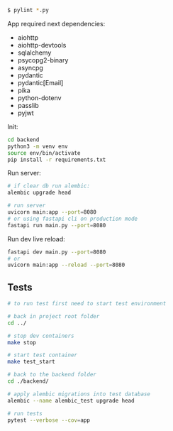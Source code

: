 ```bash
$ pylint *.py
```

App required next dependencies:

- aiohttp
- aiohttp-devtools
- sqlalchemy
- psycopg2-binary
- asyncpg
- pydantic
- pydantic[Email]
- pika
- python-dotenv
- passlib
- pyjwt

Init:

```bash
cd backend
python3 -m venv env
source env/bin/activate
pip install -r requirements.txt
```

Run server:

```bash
# if clear db run alembic:
alembic upgrade head

# run server
uvicorn main:app --port=8080
# or using fastapi cli on production mode
fastapi run main.py --port=8080
```

Run dev live reload:

```bash
fastapi dev main.py --port=8080
# or
uvicorn main:app --reload --port=8080
```

## Tests

```bash
# to run test first need to start test environment

# back in project root folder
cd ../  

# stop dev containers
make stop

# start test container
make test_start

# back to the backend folder
cd ./backend/

# apply alembic migrations into test database
alembic --name alembic_test upgrade head

# run tests
pytest --verbose --cov=app
```
